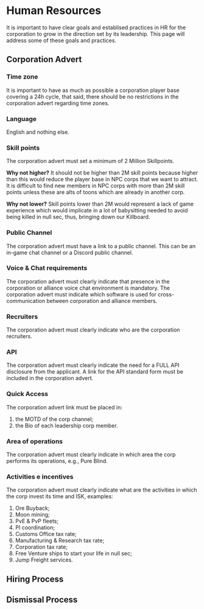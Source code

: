 # Human Resources

It is important to have clear goals and establised practices in HR for the corporation to grow in the direction set by its leadership.
This page will address some of these goals and practices.

## Corporation Advert

### Time zone
It is important to have as much as possible a corporation player base covering a 24h cycle, that said, there should be no restrictions in the corporation advert regarding time zones.

### Language
English and nothing else.

### Skill points
The corporation advert must set a minimum of 2 Million Skillpoints.

**Why not higher?**
It should not be higher than 2M skill points because higher than this would reduce the player base in NPC corps that we want to attract. It is difficult to find new members in NPC corps with more than 2M skill points unless these are alts of toons which are already in another corp.

**Why not lower?**
Skill points lower than 2M would represent a lack of game experience which would implicate in a lot of babysitting needed to avoid being killed in null sec, thus, bringing down our Killboard.

### Public Channel
The corporation advert must have a link to a public channel. This can be an in-game chat channel or a Discord public channel.

### Voice & Chat requirements
The corporation advert must clearly indicate that presence in the corporation or alliance voice chat environment is mandatory.
The corporation advert must indicate which software is used for cross-communication between corporation and alliance members.

### Recruiters
The corporation advert must clearly indicate who are the corporation recruiters.

### API
The corporation advert must clearly indicate the need for a FULL API disclosure from the applicant.
A link for the API standard form must be included in the corporation advert.

### Quick Access
The corporation advert link must be placed in:
1. the MOTD of the corp channel;
2. the Bio of each leadership corp member.

### Area of operations
The corporation advert must clearly indicate in which area the corp performs its operations, e.g., Pure Blind.

### Activities e incentives
The corporation advert must clearly indicate what are the activities in which the corp invest its time and ISK, examples:
1. Ore Buyback;
2. Moon mining;
3. PvE & PvP fleets;
4. PI coordination;
5. Customs Office tax rate;
6. Manufacturing & Research tax rate;
7. Corporation tax rate;
8. Free Venture ships to start your life in null sec;
9. Jump Freight services.

## Hiring Process

## Dismissal Process
